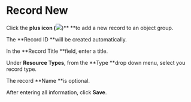 # Record New

Click the **plus icon \(**![](blob:https://www.gitbook.com/a7a55100-bc27-4c1e-b988-4c6a4994b6f5)\)** **to add a new record to an object group.

The **Record ID **will be created automatically.

In the **Record Title **field, enter a title.

Under **Resource Types**, from the **Type **drop down menu, select you record type.

The record **Name **is optional.

After entering all information, click **Save**.

